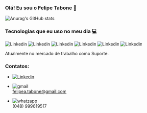 ### Olá! Eu sou o Felipe Tabone 👋​

![Anurag's GitHub stats](https://github-readme-stats.vercel.app/api?username=FelipeTabone&show_icons=true&theme=onedark)


### Tecnologias que eu uso no meu dia 💻​

![Linkedin](https://img.shields.io/badge/Python-3776AB?style=for-the-badge&logo=python&logoColor=white)
![Linkedin](https://img.shields.io/badge/Java-ED8B00?style=for-the-badge&logo=openjdk&logoColor=white)
![Linkedin](https://img.shields.io/badge/HTML-239120?style=for-the-badge&logo=html5&logoColor=white)
![Linkedin](https://img.shields.io/badge/CSS-239120?&style=for-the-badge&logo=css3&logoColor=white)
![Linkedin](https://img.shields.io/badge/PHP-777BB4?style=for-the-badge&logo=php&logoColor=white)
![Linkedin](https://img.shields.io/badge/JavaScript-F7DF1E?style=for-the-badge&logo=javascript&logoColor=black)

Atualmente no mercado de trabalho como Suporte.

### Contatos:
- [![Linkedin](https://img.shields.io/badge/LinkedIn-0077B5?style=for-the-badge&logo=linkedin&logoColor=white)](https://www.linkedin.com/in/felipe-andrade-tabone-130a841b8/)

- ![gmail](https://img.shields.io/badge/Gmail-D14836?style=for-the-badge&logo=gmail&logoColor=white)</br> felipea.tabone@gmail.com

- ![whatzapp](https://img.shields.io/badge/WhatsApp-25D366?style=for-the-badge&logo=whatsapp&logoColor=white)</br> (048) 999619517
